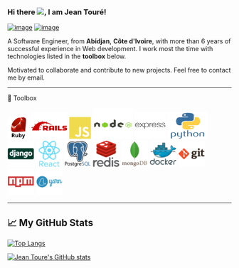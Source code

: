 ### Hi there <img src="https://raw.githubusercontent.com/MartinHeinz/MartinHeinz/master/wave.gif" width="30px">, I am Jean Touré!

<!--
**touredev/touredev** is a ✨ _special_ ✨ repository because its `README.md` (this file) appears on your GitHub profile.

Here are some ideas to get you started:

- 🔭 I’m currently working on ...
- 🌱 I’m currently learning ...
- 👯 I’m looking to collaborate on ...
- 🤔 I’m looking for help with ...
- 💬 Ask me about ...
- 📫 How to reach me: ...
- 😄 Pronouns: ...
- ⚡ Fun fact: ...
-->
[![image](https://img.shields.io/badge/LinkedIn-0077B5?style=for-the-badge&logo=linkedin&logoColor=white)](https://www.linkedin.com/in/jeanmtoure/) [![image](https://img.shields.io/badge/Twitter-1DA1F2?style=for-the-badge&logo=twitter&logoColor=white)](https://twitter.com/touredev/)

A Software Engineer, from **Abidjan**, **Côte d'Ivoire**, with more than 6 years of successful experience in Web development. I work most the time with technologies listed in the **toolbox** below.

Motivated to collaborate and contribute to new projects. Feel free to contact me by email.

---

🧰 Toolbox

<img src="https://github.com/devicons/devicon/blob/master/icons/ruby/ruby-original-wordmark.svg" alt="Ruby logo" width="50" height="50"> <img src="https://github.com/devicons/devicon/blob/master/icons/rails/rails-plain-wordmark.svg" alt="Rails logo" width="80" height="60"> <img src="https://github.com/devicons/devicon/blob/master/icons/javascript/javascript-plain.svg" alt="JavaScript Logo" width="50" height="50"> <img src="https://github.com/devicons/devicon/blob/master/icons/nodejs/nodejs-original-wordmark.svg" alt="NodeJs Logo" width="90" height="70"> <img src="https://github.com/devicons/devicon/blob/master/icons/express/express-original-wordmark.svg" alt="Express Logo" width="70" height="60"> <img src="https://github.com/devicons/devicon/blob/master/icons/python/python-original-wordmark.svg" alt="Python Logo" width="90" height="60"> <img src="https://github.com/devicons/devicon/blob/master/icons/django/django-original.svg" alt="Django Logo" width="60" height="60"> <img src="https://github.com/devicons/devicon/blob/master/icons/react/react-original-wordmark.svg" alt="React Logo" width="60" height="60"> <img src="https://github.com/devicons/devicon/blob/master/icons/postgresql/postgresql-original-wordmark.svg" alt="PostgreSQL Logo" width="60" height="60"> <img src="https://github.com/devicons/devicon/blob/master/icons/redis/redis-original-wordmark.svg" alt="Redis Logo" width="60" height="60"> <img src="https://github.com/devicons/devicon/blob/master/icons/mongodb/mongodb-original-wordmark.svg" alt="MongoDB Logo" width="60" height="60"> <img src="https://github.com/devicons/devicon/blob/master/icons/docker/docker-original-wordmark.svg" alt="Docker Logo" width="60" height="60"> <img src="https://github.com/devicons/devicon/blob/master/icons/git/git-original-wordmark.svg" alt="Git Logo" width="60" height="60"> <img src="https://github.com/devicons/devicon/blob/master/icons/npm/npm-original-wordmark.svg" alt="NPM Logo" width="60" height="60"> <img src="https://github.com/devicons/devicon/blob/master/icons/yarn/yarn-original-wordmark.svg" alt="Yarn Logo" width="60" height="60">

---

## &#x1f4c8; My GitHub Stats

[![Top Langs](https://github-readme-stats.vercel.app/api/top-langs/?username=touredev&hide=java,html,css&theme=cobalt)](https://github.com/anuraghazra/github-readme-stats)

[![Jean Toure's GitHub stats](https://github-readme-stats.vercel.app/api?username=touredev&theme=cobalt)](https://github.com/anuraghazra/github-readme-stats)

